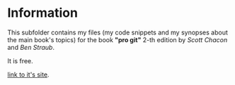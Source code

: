 # Information
This subfolder contains my files (my code snippets and my synopses about the main book's topics) 
for the book **"pro git"** 2-th edition by *Scott Chacon* and *Ben Straub*.

It is free.
 
[link to it's site](https://git-scm.com/book/en/v2). 

